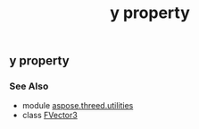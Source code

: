 ﻿---
title: y property
second_title: Aspose.3D for Python via .NET API References
description: 
type: docs
weight: 80
url: /python-net/aspose.threed.utilities/fvector3/y/
is_root: false
---

## y property


### See Also
* module [aspose.threed.utilities](../../)
* class [FVector3](/3d/python-net/aspose.threed.utilities/fvector3)
